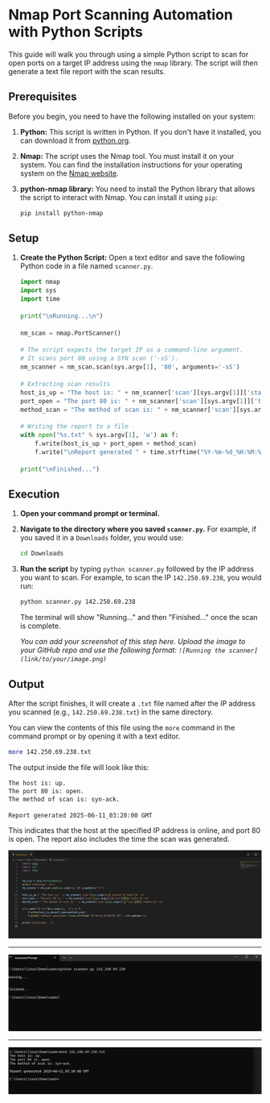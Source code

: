 # Nmap Port Scanning Automation with Python Scripts

This guide will walk you through using a simple Python script to scan for open ports on a target IP address using the `nmap` library. The script will then generate a text file report with the scan results.

## Prerequisites

Before you begin, you need to have the following installed on your system:

1.  **Python:** This script is written in Python. If you don't have it installed, you can download it from [python.org](https://www.python.org/downloads/).

2.  **Nmap:** The script uses the Nmap tool. You must install it on your system. You can find the installation instructions for your operating system on the [Nmap website](https://nmap.org/download.html).

3.  **python-nmap library:** You need to install the Python library that allows the script to interact with Nmap. You can install it using `pip`:
    ```bash
    pip install python-nmap
    ```

## Setup

1.  **Create the Python Script:**
    Open a text editor and save the following Python code in a file named `scanner.py`.

    ```python
    import nmap
    import sys
    import time

    print("\nRunning...\n")

    nm_scan = nmap.PortScanner()

    # The script expects the target IP as a command-line argument.
    # It scans port 80 using a SYN scan ('-sS').
    nm_scanner = nm_scan.scan(sys.argv[1], '80', arguments='-sS')

    # Extracting scan results
    host_is_up = "The host is: " + nm_scanner['scan'][sys.argv[1]]['status']['state'] + ".\n"
    port_open = "The port 80 is: " + nm_scanner['scan'][sys.argv[1]]['tcp'][80]['state'] + ".\n"
    method_scan = "The method of scan is: " + nm_scanner['scan'][sys.argv[1]]['tcp'][80]['reason'] + ".\n"

    # Writing the report to a file
    with open("%s.txt" % sys.argv[1], 'w') as f:
        f.write(host_is_up + port_open + method_scan)
        f.write("\nReport generated " + time.strftime("%Y-%m-%d_%H:%M:%S GMT", time.gmtime()))

    print("\nFinished...")
    ```

## Execution

1.  **Open your command prompt or terminal.**

2.  **Navigate to the directory where you saved `scanner.py`.**
    For example, if you saved it in a `Downloads` folder, you would use:
    ```bash
    cd Downloads
    ```

3.  **Run the script** by typing `python scanner.py` followed by the IP address you want to scan. For example, to scan the IP `142.250.69.238`, you would run:
    ```bash
    python scanner.py 142.250.69.238
    ```
    The terminal will show "Running..." and then "Finished..." once the scan is complete.
    
    *You can add your screenshot of this step here. Upload the image to your GitHub repo and use the following format: `![Running the scanner](link/to/your/image.png)`*

## Output

After the script finishes, it will create a `.txt` file named after the IP address you scanned (e.g., `142.250.69.238.txt`) in the same directory.

You can view the contents of this file using the `more` command in the command prompt or by opening it with a text editor.

```bash
more 142.250.69.238.txt
```

The output inside the file will look like this:

```
The host is: up.
The port 80 is: open.
The method of scan is: syn-ack.

Report generated 2025-06-11_03:20:00 GMT
```

This indicates that the host at the specified IP address is online, and port 80 is open. The report also includes the time the scan was generated.

![Viewing the report](https://github.com/SunilKumarPeela/Images/blob/main/nmappython1.png)

---

![Viewing the report](https://github.com/SunilKumarPeela/Images/blob/main/nmapython2.png)

---

![Viewing the report](https://github.com/SunilKumarPeela/Images/blob/main/nmappython3.png)


